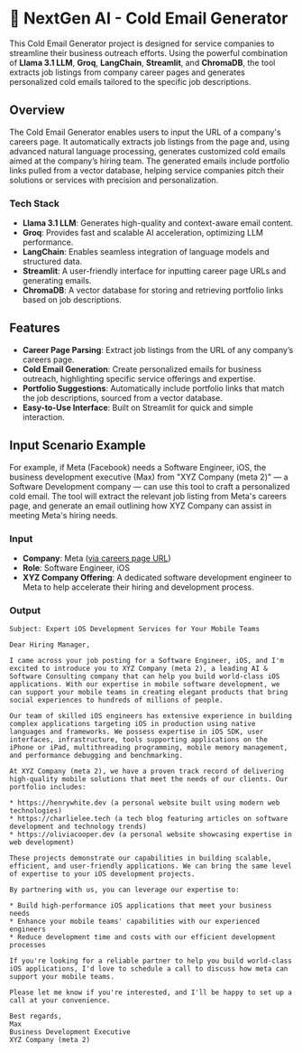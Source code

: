 # 📧 NextGen AI - Cold Email Generator

This Cold Email Generator project is designed for service companies to streamline their business outreach efforts. Using the powerful combination of **Llama 3.1 LLM**, **Groq**, **LangChain**, **Streamlit**, and **ChromaDB**, the tool extracts job listings from company career pages and generates personalized cold emails tailored to the specific job descriptions.

## Overview

The Cold Email Generator enables users to input the URL of a company's careers page. It automatically extracts job listings from the page and, using advanced natural language processing, generates customized cold emails aimed at the company’s hiring team. The generated emails include portfolio links pulled from a vector database, helping service companies pitch their solutions or services with precision and personalization.

### Tech Stack

- **Llama 3.1 LLM**: Generates high-quality and context-aware email content.
- **Groq**: Provides fast and scalable AI acceleration, optimizing LLM performance.
- **LangChain**: Enables seamless integration of language models and structured data.
- **Streamlit**: A user-friendly interface for inputting career page URLs and generating emails.
- **ChromaDB**: A vector database for storing and retrieving portfolio links based on job descriptions.

## Features

- **Career Page Parsing**: Extract job listings from the URL of any company’s careers page.
- **Cold Email Generation**: Create personalized emails for business outreach, highlighting specific service offerings and expertise.
- **Portfolio Suggestions**: Automatically include portfolio links that match the job descriptions, sourced from a vector database.
- **Easy-to-Use Interface**: Built on Streamlit for quick and simple interaction.

## Input Scenario Example

For example, if Meta (Facebook) needs a Software Engineer, iOS, the business development executive (Max) from "XYZ Company (meta 2)" — a Software Development company — can use this tool to craft a personalized cold email. The tool will extract the relevant job listing from Meta's careers page, and generate an email outlining how XYZ Company can assist in meeting Meta's hiring needs.

### Input

- **Company**: Meta ([via careers page URL](https://www.metacareers.com/jobs/503684125178318/))
- **Role**: Software Engineer, iOS
- **XYZ Company Offering**: A dedicated software development engineer to Meta to help accelerate their hiring and development process.

### Output

```plaintext
Subject: Expert iOS Development Services for Your Mobile Teams

Dear Hiring Manager,

I came across your job posting for a Software Engineer, iOS, and I'm excited to introduce you to XYZ Company (meta 2), a leading AI & Software Consulting company that can help you build world-class iOS applications. With our expertise in mobile software development, we can support your mobile teams in creating elegant products that bring social experiences to hundreds of millions of people.

Our team of skilled iOS engineers has extensive experience in building complex applications targeting iOS in production using native languages and frameworks. We possess expertise in iOS SDK, user interfaces, infrastructure, tools supporting applications on the iPhone or iPad, multithreading programming, mobile memory management, and performance debugging and benchmarking.

At XYZ Company (meta 2), we have a proven track record of delivering high-quality mobile solutions that meet the needs of our clients. Our portfolio includes:

* https://henrywhite.dev (a personal website built using modern web technologies)
* https://charlielee.tech (a tech blog featuring articles on software development and technology trends)
* https://oliviacooper.dev (a personal website showcasing expertise in web development)

These projects demonstrate our capabilities in building scalable, efficient, and user-friendly applications. We can bring the same level of expertise to your iOS development projects.

By partnering with us, you can leverage our expertise to:

* Build high-performance iOS applications that meet your business needs
* Enhance your mobile teams' capabilities with our experienced engineers
* Reduce development time and costs with our efficient development processes

If you're looking for a reliable partner to help you build world-class iOS applications, I'd love to schedule a call to discuss how meta can support your mobile teams.

Please let me know if you're interested, and I'll be happy to set up a call at your convenience.

Best regards,  
Max  
Business Development Executive  
XYZ Company (meta 2)
